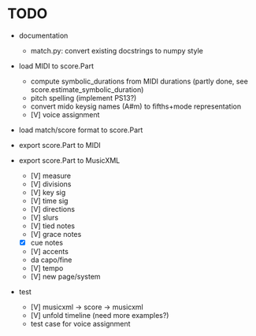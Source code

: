 TODO
====
  - documentation
    - match.py: convert existing docstrings to numpy style

  - load MIDI to score.Part
    - compute symbolic_durations from MIDI durations (partly done, see score.estimate_symbolic_duration)
    - pitch spelling (implement PS13?)
    - convert mido keysig names (A#m) to fifths+mode representation
    - [V] voice assignment
    
  - load match/score format to score.Part

  - export score.Part to MIDI

  - export score.Part to MusicXML
    - [V] measure
    - [V] divisions
    - [V] key sig
    - [V] time sig
    - [V] directions
	- [V] slurs
	- [V] tied notes
	- [V] grace notes
    - [X] cue notes 
	- [V] accents
    - da capo/fine
    - [V] tempo
    - [V] new page/system
    
 - test
     - [V] musicxml -> score -> musicxml
     - [V] unfold timeline (need more examples?)
     - test case for voice assignment
